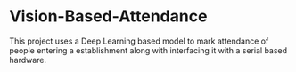 # Vision-Based-Attendance
This project uses a Deep Learning based model to mark attendance of people entering a establishment along with interfacing it with a serial based hardware.
